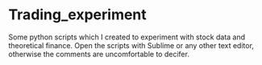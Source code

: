 # Trading_experiment
Some python scripts which I created to experiment with stock data and theoretical finance. Open the scripts with Sublime or any other text editor, otherwise the comments are uncomfortable to decifer. 
